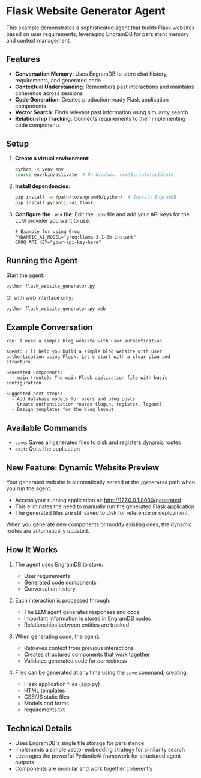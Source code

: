 # Flask Website Generator Agent

This example demonstrates a sophisticated agent that builds Flask websites based on user requirements, leveraging EngramDB for persistent memory and context management.

## Features

- **Conversation Memory**: Uses EngramDB to store chat history, requirements, and generated code
- **Contextual Understanding**: Remembers past interactions and maintains coherence across sessions
- **Code Generation**: Creates production-ready Flask application components
- **Vector Search**: Finds relevant past information using similarity search
- **Relationship Tracking**: Connects requirements to their implementing code components

## Setup

1. **Create a virtual environment**:
   ```bash
   python -m venv env
   source env/bin/activate  # On Windows: env\Scripts\activate
   ```

2. **Install dependencies**:
   ```bash
   pip install -e /path/to/engramdb/python/  # Install EngramDB
   pip install pydantic-ai flask
   ```

3. **Configure the `.env` file**:
   Edit the `.env` file and add your API keys for the LLM provider you want to use.

   ```
   # Example for using Groq
   PYDANTIC_AI_MODEL="groq:llama-3.1-8b-instant"
   GROQ_API_KEY="your-api-key-here"
   ```

## Running the Agent

Start the agent:
```bash
python flask_website_generator.py
```

Or with web interface only:
```bash
python flask_website_generator.py web
```

## Example Conversation

```
You: I need a simple blog website with user authentication

Agent: I'll help you build a simple blog website with user authentication using Flask. Let's start with a clear plan and structure.

Generated Components:
  - main (route): The main Flask application file with basic configuration

Suggested next steps:
  - Add database models for users and blog posts
  - Create authentication routes (login, register, logout)
  - Design templates for the blog layout
```

## Available Commands

- `save`: Saves all generated files to disk and registers dynamic routes
- `exit`: Quits the application

## New Feature: Dynamic Website Preview

Your generated website is automatically served at the `/generated` path when you run the agent. 

- Access your running application at: http://127.0.0.1:8080/generated
- This eliminates the need to manually run the generated Flask application
- The generated files are still saved to disk for reference or deployment

When you generate new components or modify existing ones, the dynamic routes are automatically updated.

## How It Works

1. The agent uses EngramDB to store:
   - User requirements
   - Generated code components
   - Conversation history

2. Each interaction is processed through:
   - The LLM agent generates responses and code
   - Important information is stored in EngramDB nodes
   - Relationships between entities are tracked

3. When generating code, the agent:
   - Retrieves context from previous interactions
   - Creates structured components that work together
   - Validates generated code for correctness

4. Files can be generated at any time using the `save` command, creating:
   - Flask application files (app.py)
   - HTML templates
   - CSS/JS static files
   - Models and forms
   - requirements.txt

## Technical Details

- Uses EngramDB's single file storage for persistence
- Implements a simple vector embedding strategy for similarity search
- Leverages the powerful PydanticAI framework for structured agent outputs
- Components are modular and work together coherently